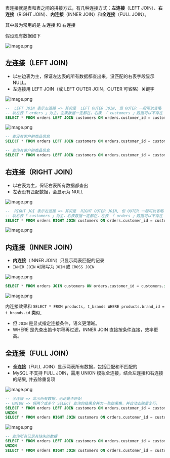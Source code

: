 表连接就是表和表之间的拼接方式，有几种连接方式：**左连接**（LEFT JOIN）、**右连接**（RIGHT JOIN）、**内连接**（INNER JOIN）和**全连接**（FULL JOIN）。

其中最为常用的是 左连接 和 右连接



假设现有数据如下

![image.png](https://s2.loli.net/2025/06/29/NcDF6MUdzqvlLT1.png) 



## **左连接**（LEFT JOIN) 

+ 以左边表为主，保证左边表的所有数据都查出来，没匹配的右表字段显示 NULL。
+ 左连接用 LEFT JOIN（或 LEFT OUTER JOIN，OUTER 可省略）关键字

![image.png](https://s2.loli.net/2025/06/29/UMawBgop4x6T12G.png) 

```sql
--  LEFT JOIN 表示左连接 => 其实是  LEFT OUTER JOIN, 但 OUTER 一般可以省略
-- 以左表「 orders 」为主，左表数据一定都在，右表 「 customers 」数据可以不存在 => 不存在显示为null
SELECT * FROM orders LEFT JOIN customers ON orders.customer_id = customers.id;
```

![image.png](https://s2.loli.net/2025/06/29/jCdfAG5NywamHD8.png) 

```sql
-- 查没有客户的商品信息
SELECT * FROM orders LEFT JOIN customers ON orders.customer_id = customers.id WHERE customers.id IS NULL;

-- 查询有客户的商品信息
SELECT * FROM orders LEFT JOIN customers ON orders.customer_id = customers.id WHERE customers.id IS NOT NULL;
```



 

## **右连接**（RIGHT JOIN）

+ 以右表为主，保证右表所有数据都查出
+ 左表没有匹配数据，会显示为 NULL

![image.png](https://s2.loli.net/2025/06/29/y7pqZKdnkbvMcNs.png) 

```sql
--  RIGHT JOI 表示右连接 => 其实是  RIGHT OUTER JOIN, 但 OUTER 一般可以省略
-- 以右表「 customers 」为主，右表数据一定都在，左表 「 orders 」数据可以不存在 => 不存在显示为null
SELECT * FROM orders RIGHT JOIN customers ON orders.customer_id = customers.id;
```

![image.png](https://s2.loli.net/2025/06/29/zWaNiF459OcRBDV.png) 



## **内连接**（INNER JOIN）

+ **内连接**（INNER JOIN）只显示两表匹配的记录
+ `INNER JOIN` 可简写为 `JOIN` 或 `CROSS JOIN`

![image.png](https://s2.loli.net/2025/06/29/2aYiZEmCGSFRMOg.png) 

```sql
SELECT * FROM orders JOIN customers ON orders.customer_id = customers.id;
```

![image.png](https://s2.loli.net/2025/06/29/yWCDS5XQNzKUuHG.png) 

内连接效果和 `SELECT * FROM products, t_brands WHERE products.brand_id = t_brands.id` 类似,

+ 但 `JOIN` 是显式指定连接条件，语义更清晰。
+ WHERE 是先查出笛卡尔积再过滤，INNER JOIN 直接按条件连接，效率更高。



## **全连接**（FULL JOIN） 

+ **全连接**（FULL JOIN）显示两表所有数据，包括匹配和不匹配的
+ MySQL 不支持 FULL JOIN，需用 UNION 模拟全连接，结合左连接和右连接的结果, 并去除重复项

![image.png](https://s2.loli.net/2025/06/29/hrfOICinE4upXBQ.png) 

```sql
-- 全连接 => 显示所有数据，无论是否匹配
-- UNION => 将两个或多个 SELECT 查询的结果合并为一张结果集，并自动去除重复行。
SELECT * FROM orders LEFT JOIN customers ON orders.customer_id = customers.id
UNION
SELECT * FROM orders RIGHT JOIN customers ON orders.customer_id = customers.id;
```

![image.png](https://s2.loli.net/2025/06/29/5kiHmQehOaPcENU.png) 

```sql
-- 查询所有记录有缺失的数据
SELECT * FROM orders LEFT JOIN customers ON orders.customer_id = customers.id  WHERE orders.customer_id IS NULL
UNION
SELECT * FROM orders RIGHT JOIN customers ON orders.customer_id = customers.id WHERE orders.id IS NULL
```

